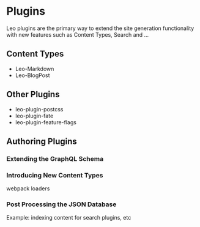 # Plugins

Leo plugins are the primary way to extend the site generation functionality with
new features such as Content Types, Search and ...

## Content Types

* Leo-Markdown
* Leo-BlogPost

## Other Plugins

* leo-plugin-postcss
* leo-plugin-fate
* leo-plugin-feature-flags

## Authoring Plugins


### Extending the GraphQL Schema

### Introducing New Content Types

webpack loaders

### Post Processing the JSON Database

Example: indexing content for search plugins, etc
